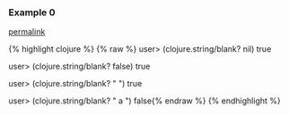 ### Example 0
[permalink](#example-0)

{% highlight clojure %}
{% raw %}
user> (clojure.string/blank? nil)
true

user> (clojure.string/blank? false)
true

user> (clojure.string/blank? "   ")
true

user> (clojure.string/blank? " a ")
false{% endraw %}
{% endhighlight %}


